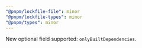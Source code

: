 ```yaml
---
"@pnpm/lockfile-file": minor
"@pnpm/lockfile-types": minor
"@pnpm/types": minor
---
```


New optional field supported: `onlyBuiltDependencies`.
